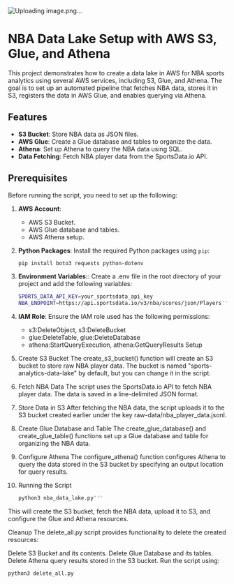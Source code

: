 ![Uploading image.png…]()


# NBA Data Lake Setup with AWS S3, Glue, and Athena

This project demonstrates how to create a data lake in AWS for NBA sports analytics using several AWS services, including S3, Glue, and Athena. The goal is to set up an automated pipeline that fetches NBA data, stores it in S3, registers the data in AWS Glue, and enables querying via Athena.

## Features

- **S3 Bucket**: Store NBA data as JSON files.
- **AWS Glue**: Create a Glue database and tables to organize the data.
- **Athena**: Set up Athena to query the NBA data using SQL.
- **Data Fetching**: Fetch NBA player data from the SportsData.io API.

## Prerequisites

Before running the script, you need to set up the following:

1. **AWS Account**:
   - AWS S3 Bucket.
   - AWS Glue database and tables.
   - AWS Athena setup.
   
2. **Python Packages**:
   Install the required Python packages using `pip`:
   ```bash
   pip install boto3 requests python-dotenv
3. **Environment Variables:**:
   Create a .env file in the root directory of your project and add the following variables:
    ```bash
    SPORTS_DATA_API_KEY=your_sportsdata_api_key
    NBA_ENDPOINT=https://api.sportsdata.io/v3/nba/scores/json/Players'''
4. **IAM Role**:
   Ensure the IAM role used has the following permissions:

    * s3:DeleteObject, s3:DeleteBucket
    * glue:DeleteTable, glue:DeleteDatabase
    * athena:StartQueryExecution, athena:GetQueryResults
Setup
1. Create S3 Bucket
The create_s3_bucket() function will create an S3 bucket to store raw NBA player data. The bucket is named "sports-analytics-data-lake" by default, but you can change it in the script.

2. Fetch NBA Data
The script uses the SportsData.io API to fetch NBA player data. The data is saved in a line-delimited JSON format.

3. Store Data in S3
After fetching the NBA data, the script uploads it to the S3 bucket created earlier under the key raw-data/nba_player_data.jsonl.

4. Create Glue Database and Table
The create_glue_database() and create_glue_table() functions set up a Glue database and table for organizing the NBA data.

5. Configure Athena
The configure_athena() function configures Athena to query the data stored in the S3 bucket by specifying an output location for query results.

6. Running the Script
    ```bash
    python3 nba_data_lake.py'''
This will create the S3 bucket, fetch the NBA data, upload it to S3, and configure the Glue and Athena resources.

Cleanup
The delete_all.py script provides functionality to delete the created resources:

Delete S3 Bucket and its contents.
Delete Glue Database and its tables.
Delete Athena query results stored in the S3 bucket.
Run the script using:
 ```bash
 python3 delete_all.py



